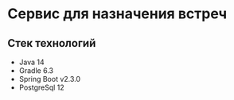 # Сервис для назначения встреч

## Стек технологий
* Java 14
* Gradle 6.3
* Spring Boot v2.3.0
* PostgreSql 12